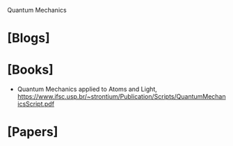 Quantum Mechanics

# [Blogs]

# [Books]
+ Quantum Mechanics applied to Atoms and Light, https://www.ifsc.usp.br/~strontium/Publication/Scripts/QuantumMechanicsScript.pdf


# [Papers]
